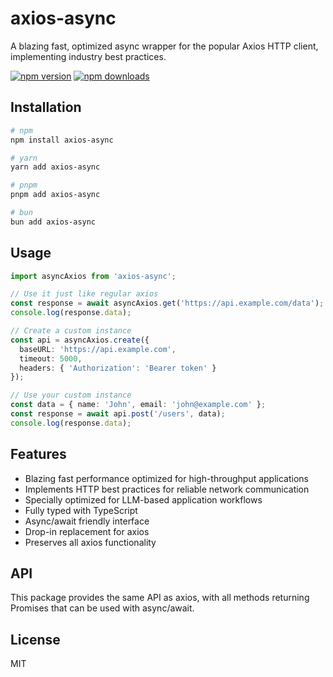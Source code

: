 # axios-async

A blazing fast, optimized async wrapper for the popular Axios HTTP client, implementing industry best practices.

[![npm version](https://img.shields.io/npm/v/axios-async.svg)](https://www.npmjs.com/package/axios-async)
[![npm downloads](https://img.shields.io/npm/dm/axios-async.svg)](https://www.npmjs.com/package/axios-async)

## Installation

```bash
# npm
npm install axios-async

# yarn
yarn add axios-async

# pnpm
pnpm add axios-async

# bun
bun add axios-async
```

## Usage

```typescript
import asyncAxios from 'axios-async';

// Use it just like regular axios
const response = await asyncAxios.get('https://api.example.com/data');
console.log(response.data);

// Create a custom instance
const api = asyncAxios.create({
  baseURL: 'https://api.example.com',
  timeout: 5000,
  headers: { 'Authorization': 'Bearer token' }
});

// Use your custom instance
const data = { name: 'John', email: 'john@example.com' };
const response = await api.post('/users', data);
console.log(response.data);
```

## Features

- Blazing fast performance optimized for high-throughput applications
- Implements HTTP best practices for reliable network communication
- Specially optimized for LLM-based application workflows
- Fully typed with TypeScript
- Async/await friendly interface
- Drop-in replacement for axios
- Preserves all axios functionality

## API

This package provides the same API as axios, with all methods returning Promises that can be used with async/await.

## License

MIT